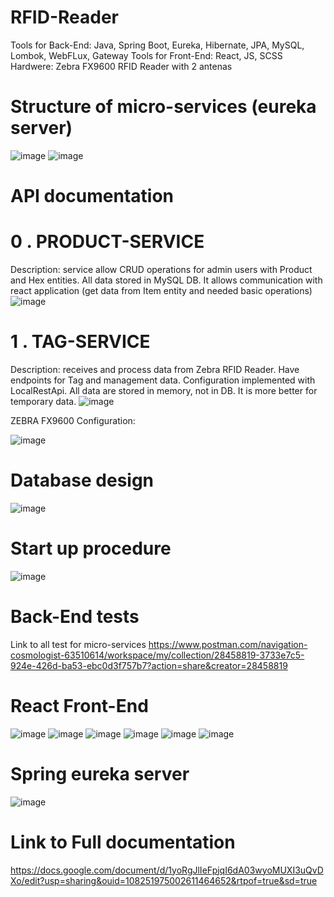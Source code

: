 # RFID-Reader
Tools for Back-End: Java, Spring Boot, Eureka, Hibernate, JPA, MySQL, Lombok, WebFLux, Gateway
Tools for Front-End: React, JS, SCSS
Hardwere: Zebra FX9600 RFID Reader with 2 antenas

# Structure of micro-services (eureka server)
![image](https://github.com/alexlklim/RFID-Reader/assets/91628959/c8938a43-f145-4410-8533-0a29e99aeddf)
![image](https://github.com/alexlklim/RFID-Reader/assets/91628959/02ff40be-a3e8-4d84-b8df-b4391794a296)

# API documentation
# 0 . PRODUCT-SERVICE
Description: service allow CRUD operations for admin users with Product and Hex entities. All data stored in MySQL DB. It allows communication with react application (get data from Item entity and needed basic operations)
![image](https://github.com/alexlklim/RFID-Reader/assets/91628959/1b96a9d2-bdd5-4491-9fc5-e0ab72337644)

# 1 . TAG-SERVICE
Description: receives and process data from Zebra RFID Reader. Have endpoints for Tag and management data. Configuration implemented with LocalRestApi. All data are stored in memory, not in DB. It is more better for temporary data.
![image](https://github.com/alexlklim/RFID-Reader/assets/91628959/e521c989-adee-4a67-92cb-03f16f326a60)

ZEBRA FX9600 Configuration:

![image](https://github.com/alexlklim/RFID-Reader/assets/91628959/7ac23f29-5442-416b-8a49-e2edc929443b)

# Database design
![image](https://github.com/alexlklim/RFID-Reader/assets/91628959/b0844997-e015-444e-a7ce-daf340f2e267)

# Start up procedure
![image](https://github.com/alexlklim/RFID-Reader/assets/91628959/44384337-afef-402b-ba44-9fecc352805b)

# Back-End tests
Link to all test for micro-services
https://www.postman.com/navigation-cosmologist-63510614/workspace/my/collection/28458819-3733e7c5-924e-426d-ba53-ebc0d3f757b7?action=share&creator=28458819


# React Front-End
![image](https://github.com/alexlklim/RFID-Reader/assets/91628959/1d155d01-c114-4400-bb66-5b812d7b7811)
![image](https://github.com/alexlklim/RFID-Reader/assets/91628959/8f3c9549-6d0f-47d1-bbb6-1379f202d336)
![image](https://github.com/alexlklim/RFID-Reader/assets/91628959/1d3c2c9a-c209-48a0-9eb9-ffd30982240c)
![image](https://github.com/alexlklim/RFID-Reader/assets/91628959/d21b905d-fe37-4305-af7c-128fabc193a7)
![image](https://github.com/alexlklim/RFID-Reader/assets/91628959/4d630eb3-1b85-40db-a210-5554643d58c5)
![image](https://github.com/alexlklim/RFID-Reader/assets/91628959/a690b361-2b1f-4a58-9154-f6edc42bd2f2)

# Spring eureka server
![image](https://github.com/alexlklim/RFID-Reader/assets/91628959/5386f256-c04a-4825-be23-55461bb8d0da)


# Link to Full documentation
https://docs.google.com/document/d/1yoRgJlIeFpjqI6dA03wyoMUXI3uQvDXo/edit?usp=sharing&ouid=108251975002611464652&rtpof=true&sd=true




